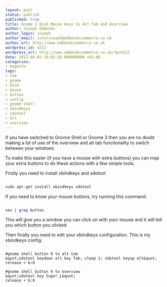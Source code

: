 ```yaml
---
layout: post
status: publish
published: true
title: Gnome 3 Bind Mouse Keys to Alt Tab and Overview
author: Joseph Edmonds
author_login: joseph
author_email: info+joseph@edmondscommerce.co.uk
author_url: http://www.edmondscommerce.co.uk
wordpress_id: 4211
wordpress_url: http://www.edmondscommerce.co.uk/?p=4211
date: 2013-04-03 19:02:26.000000000 +01:00
categories:
- magento
tags:
- tab
- gnome
- bind
- mouse
- button
- config
- gnome shell
- xbindkeys
- xdotool
- alt
- overview
---
```

If you have switched to Gnome Shell or Gnome 3 then you are no doubt making a lot of use of the overview and alt tab functionality to switch between your windows.

To make this easier (if you have a mouse with extra buttons) you can map your extra buttons to do these actions with a few simple tools.

Firstly you need to install xbindkeys and xdotool

```bash

sudo apt-get install xbindkeys xdotool

```

If you need to know your mouse buttons, try running this command:

```bash

xev | grep button

```

This will give you a window you can click on with your mouse and it will tell you which button you clicked.

Then finally you need to edit your xbindkeys configuration. This is my xbindkeys config:

```

#gnome shell button 8 to alt tab
&quot;xdotool keydown alt key Tab; sleep 2; xdotool keyup alt&quot;
release + b:8

#gnome shell button 9 to overview
&quot;xdotool key Super_L&quot;
release + b:9

```



